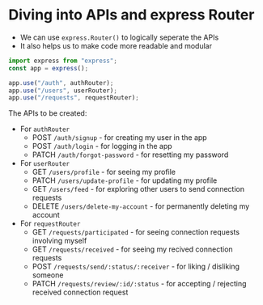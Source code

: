 # Diving into APIs and express Router

- We can use `express.Router()` to logically seperate the APIs
- It also helps us to make code more readable and modular

```js
import express from "express";
const app = express();

app.use("/auth", authRouter);
app.use("/users", userRouter);
app.use("/requests", requestRouter);
```

The APIs to be created:

- For `authRouter`
  - POST `/auth/signup` - for creating my user in the app
  - POST `/auth/login` - for logging in the app
  - PATCH `/auth/forgot-password` - for resetting my password
- For `userRouter`
  - GET `/users/profile` - for seeing my profile
  - PATCH `/users/update-profile` - for updating my profile
  - GET `/users/feed` - for exploring other users to send connection requests
  - DELETE `/users/delete-my-account` - for permanently deleting my account
- For `requestRouter`
  - GET `/requests/participated` - for seeing connection requests involving myself
  - GET `/requests/received` - for seeing my recived connection requests
  - POST `/requests/send/:status/:receiver` - for liking / disliking someone
  - PATCH `/requests/review/:id/:status` - for accepting / rejecting received connection request
